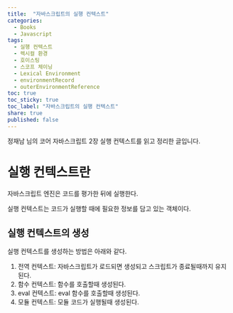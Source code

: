 ```yaml
---
title:  "자바스크립트의 실행 컨텍스트"
categories: 
  - Books
  - Javascript
tags:
  - 실행 컨텍스트
  - 렉시컬 환경
  - 호이스팅
  - 스코프 체이닝
  - Lexical Environment
  - environmentRecord
  - outerEnvironmentReference
toc: true
toc_sticky: true
toc_label: "자바스크립트의 실행 컨텍스트"
share: true
published: false
---
```


정재남 님의 코어 자바스크립트 2장 실행 컨텍스트를 읽고 정리한 글입니다.  

# 실행 컨텍스트란

자바스크립트 엔진은 코드를 평가한 뒤에 실행한다.  

실행 컨텍스트는 코드가 실행할 때에 필요한 정보를 담고 있는 객체이다.  

## 실행 컨텍스트의 생성

실행 컨텍스트를 생성하는 방법은 아래와 같다.  

1. 전역 컨텍스트: 자바스크립트가 로드되면 생성되고 스크립트가 종료될때까지 유지된다.
2. 함수 컨텍스트: 함수를 호출할때 생성된다.
3. eval 컨텍스트: eval 함수를 호출할때 생성된다.
4. 모듈 컨텍스트: 모듈 코드가 실행될때 생성된다.
